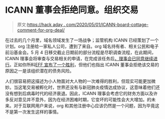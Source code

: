 # ICANN 董事会拒绝同意。组织交易

> 原文:[https://hack aday . com/2020/05/01/ICANN-board-cottage-comment-for-org-deal/](https://hackaday.com/2020/05/01/icann-board-withhold-consent-for-org-deal/)

在过去的几个月里，域名领域发生了一场战争；监管机构 ICANN 已经策划了一个计划。org 注册给一家私人公司，遭到了来自。org 域名持有者、相关公民和电子前沿基金会。5 月 4 日移交截止日期前的部分流程是尽职调查流程，在此期间，ICANN 理事会将审查与交易相关的申请，在完成该任务后[，理事会已同意继续进行](https://www.icann.org/news/blog/icann-board-withholds-consent-for-a-change-of-control-of-the-public-interest-registry-pir)。正如你所料[EFF 宣布了一个胜利](https://www.eff.org/deeplinks/2020/04/victory-icann-rejects-org-sale-private-equity-firm-ethos-capital)，但他们也指出 ICANN 董事会拒绝该交易的原因之一是该组织潜在的债务风险。

人们很容易把这描述为小人物面对大人物的一次难得的胜利，但现实可能更加微妙。当这笔交易被孵化时，世界还没有与新冠肺炎疫情达成协议，这意味着他们还没有想到后病毒时代的经济衰退。因此，ICANN 理事会考虑它的财务方面以及许多反对意见并不意外，因为在经济困难时期，它变坏的可能性会大大增加。的未来。对于互联网用户来说，org 和其他注册中心应该仍然是一个问题，因为毕竟这不是第一次发生这样的事情。